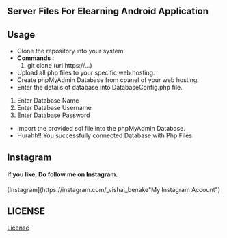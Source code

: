 ## Server Files For Elearning Android Application

## Usage
- Clone the repository into your system.
- <b>Commands :</b>
  1. git clone (url https://...)
- Upload all php files to your specific web hosting.
- Create phpMyAdmin Database from cpanel of your web hosting.
- Enter the details of database into DatabaseConfig.php file.
1. Enter Database Name
2. Enter Database Username
3. Enter Database Password
- Import the provided sql file into the phpMyAdmin Database.
- Hurahh!! You successfully connected Database with Php Files.

## Instagram
<h4>If you like, Do follow me on Instagram.</h4>
[Instagram](https://instagram.com/_vishal_benake"My Instagram Account")

## LICENSE
[License](License)
